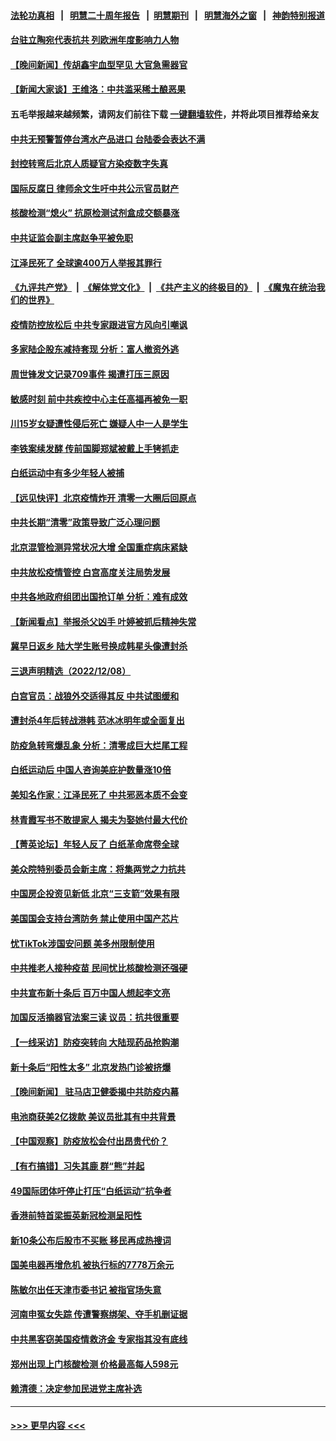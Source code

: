 #### [法轮功真相](https://github.com/gfw-breaker/truth/blob/master/README.md?t=0) &nbsp;&nbsp;|&nbsp;&nbsp; [明慧二十周年报告](https://github.com/gfw-breaker/mh-reports/blob/master/README.md?t=0) &nbsp;&nbsp;|&nbsp;&nbsp;[明慧期刊](https://github.com/gfw-breaker/mh-qikan) &nbsp;&nbsp;|&nbsp;&nbsp; [明慧海外之窗](https://github.com/gfw-breaker/mh-news/blob/master/README.md?t=0) &nbsp;&nbsp;|&nbsp;&nbsp; [神韵特别报道](https://github.com/gfw-breaker/mh-news/blob/master/shenyun.md?t=0)
#### [台驻立陶宛代表抗共 列欧洲年度影响力人物](../pages/nsc413/n13881585.md?t=12100101) 
#### [【晚间新闻】传胡鑫宇血型罕见 大官急需器官](../pages/nsc413/n13881335.md?t=12100101) 
#### [【新闻大家谈】王维洛：中共滥采稀土酿恶果](../pages/nsc413/n13881638.md?t=12100101) 
#### 五毛举报越来越频繁，请网友们前往下载 [一键翻墙软件](https://github.com/gfw-breaker/ssr-accounts)，并将此项目推荐给亲友
#### [中共无预警暂停台湾水产品进口 台陆委会表达不满](../pages/nsc413/n13881592.md?t=12100101) 
#### [封控转弯后北京人质疑官方染疫数字失真](../pages/nsc413/n13881600.md?t=12100101) 
#### [国际反腐日 律师余文生吁中共公示官员财产](../pages/nsc413/n13881582.md?t=12100101) 
#### [核酸检测“熄火” 抗原检测试剂盒成交额暴涨](../pages/nsc413/n13881548.md?t=12100101) 
#### [中共证监会副主席赵争平被免职](../pages/nsc413/n13881596.md?t=12100101) 
#### [江泽民死了 全球逾400万人举报其罪行](../pages/nsc413/n13880329.md?t=12100101) 
#### [《九评共产党》](https://github.com/begood0513/9ping.md/blob/master/README.md) &nbsp;|&nbsp; [《解体党文化》](../../../../jtdwh.md/blob/master/README.md)  &nbsp;|&nbsp; [《共产主义的终极目的》](../../../../gczydzjmd.md/blob/master/README.md) &nbsp;|&nbsp; [《魔鬼在统治我们的世界》](../../../../mgztzwmdsj.md/blob/master/README.md) 
#### [疫情防控放松后 中共专家跟进官方风向引嘲讽](../pages/nsc413/n13881483.md?t=12100101) 
#### [多家陆企股东减持套现 分析：富人撤资外逃](../pages/nsc413/n13881519.md?t=12100101) 
#### [周世锋发文记录709事件 揭遭打压三原因](../pages/nsc413/n13881308.md?t=12100101) 
#### [敏感时刻 前中共疾控中心主任高福再被免一职](../pages/nsc413/n13881490.md?t=12100101) 
#### [川15岁女疑遭性侵后死亡 嫌疑人中一人是学生](../pages/nsc413/n13881343.md?t=12100101) 
#### [李铁案续发酵 传前国脚郑斌被戴上手铐抓走](../pages/nsc413/n13881439.md?t=12100101) 
#### [白纸运动中有多少年轻人被捕](../pages/nsc413/n13881065.md?t=12100101) 
#### [【远见快评】北京疫情炸开 清零一大圈后回原点](../pages/nsc413/n13881337.md?t=12100101) 
#### [中共长期“清零”政策导致广泛心理问题](../pages/nsc413/n13881471.md?t=12100101) 
#### [北京混管检测异常状况大增 全国重症病床紧缺](../pages/nsc413/n13881315.md?t=12100101) 
#### [中共放松疫情管控 白宫高度关注局势发展](../pages/nsc413/n13881250.md?t=12100101) 
#### [中共各地政府组团出国抢订单 分析：难有成效](../pages/nsc413/n13881064.md?t=12100101) 
#### [【新闻看点】举报杀父凶手 叶婷被抓后精神失常](../pages/nsc413/n13881223.md?t=12100101) 
#### [冀早日返乡 陆大学生账号换成韩星头像遭封杀](../pages/nsc413/n13881248.md?t=12100101) 
#### [三退声明精选（2022/12/08）](../pages/nsc413/n13881332.md?t=12100101) 
#### [白宫官员：战狼外交适得其反 中共试图缓和](../pages/nsc413/n13881144.md?t=12100101) 
#### [遭封杀4年后转战港韩 范冰冰明年或全面复出](../pages/nsc413/n13881166.md?t=12100101) 
#### [防疫急转弯爆乱象 分析：清零成巨大烂尾工程](../pages/nsc413/n13881020.md?t=12100101) 
#### [白纸运动后 中国人咨询美庇护数量涨10倍](../pages/nsc413/n13881172.md?t=12100101) 
#### [美知名作家：江泽民死了 中共邪恶本质不会变](../pages/nsc413/n13877684.md?t=12100101) 
#### [林青霞写书不敢提家人 揭夫为娶她付最大代价](../pages/nsc413/n13881103.md?t=12100101) 
#### [【菁英论坛】年轻人反了 白纸革命席卷全球](../pages/nsc413/n13881142.md?t=12100101) 
#### [美众院特别委员会新主席：将集两党之力抗共](../pages/nsc413/n13881108.md?t=12100101) 
#### [中国房企投资见新低 北京“三支箭”效果有限](../pages/nsc413/n13881090.md?t=12100101) 
#### [美国国会支持台湾防务 禁止使用中国产芯片](../pages/nsc413/n13881077.md?t=12100101) 
#### [忧TikTok涉国安问题 美多州限制使用](../pages/nsc413/n13881026.md?t=12100101) 
#### [中共推老人接种疫苗 民间忧比核酸检测还强硬](../pages/nsc413/n13881043.md?t=12100101) 
#### [中共宣布新十条后 百万中国人想起李文亮](../pages/nsc413/n13881045.md?t=12100101) 
#### [加国反活摘器官法案三读 议员：抗共很重要](../pages/nsc413/n13881005.md?t=12100101) 
#### [【一线采访】防疫突转向 大陆现药品抢购潮](../pages/nsc413/n13880837.md?t=12100101) 
#### [新十条后“阳性太多” 北京发热门诊被挤爆](../pages/nsc413/n13880979.md?t=12100101) 
#### [【晚间新闻】 驻马店卫健委揭中共防疫内幕](../pages/nsc413/n13880955.md?t=12100101) 
#### [电池商获美2亿拨款 美议员批其有中共背景](../pages/nsc413/n13880881.md?t=12100101) 
#### [【中国观察】防疫放松会付出昂贵代价？](../pages/nsc413/n13880827.md?t=12100101) 
#### [【有冇搞错】习失其鹿 群“熊”并起](../pages/nsc413/n13880739.md?t=12100101) 
#### [49国际团体吁停止打压“白纸运动”抗争者](../pages/nsc413/n13880790.md?t=12100101) 
#### [香港前特首梁振英新冠检测呈阳性](../pages/nsc413/n13880843.md?t=12100101) 
#### [新10条公布后股市不买账 移民再成热搜词](../pages/nsc413/n13880761.md?t=12100101) 
#### [国美电器再增危机 被执行标的7778万余元](../pages/nsc413/n13880811.md?t=12100101) 
#### [陈敏尔出任天津市委书记 被指官场失意](../pages/nsc413/n13880757.md?t=12100101) 
#### [河南申冤女失踪 传遭警察绑架、夺手机删证据](../pages/nsc413/n13880211.md?t=12100101) 
#### [中共黑客窃美国疫情救济金 专家指其没有底线](../pages/nsc413/n13880656.md?t=12100101) 
#### [郑州出现上门核酸检测 价格最高每人598元](../pages/nsc413/n13880659.md?t=12100101) 
#### [赖清德：决定参加民进党主席补选](../pages/nsc413/n13880711.md?t=12100101) 

----
#### [ >>> 更早内容 <<< ](../indexes/nsc413-earlier.md)
